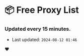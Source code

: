 # :package: Free Proxy List
### Updated every 15 minutes.

- Last updated: `2024-08-12 01:46`

:heart:
